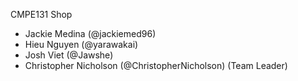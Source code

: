 CMPE131 Shop 
- Jackie Medina (@jackiemed96)
- Hieu Nguyen (@yarawakai)
- Josh Viet (@Jawshe)
- Christopher Nicholson (@ChristopherNicholson) (Team Leader)


